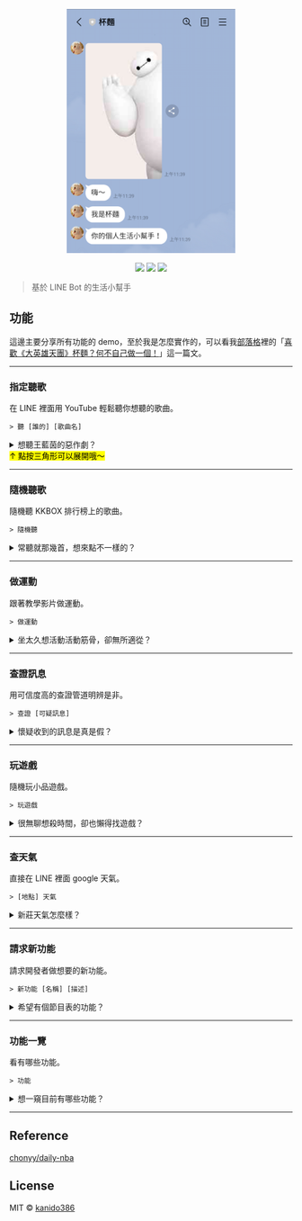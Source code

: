 <p align=center>
    <img src="demo/0.png" width="300">
</p>

<p align=center>
    <a target="_blank" href="https://img.shields.io/github/pipenv/locked/python-version/kanido386/baymax-with-us" title="Python version"><img src="https://img.shields.io/github/pipenv/locked/python-version/kanido386/baymax-with-us?color=orange"></a>
    <a target="_blank" href="https://opensource.org/licenses/MIT" title="License: MIT"><img src="https://img.shields.io/badge/License-MIT-blue.svg"></a>
    <a target="_blank" href="http://makeapullrequest.com" title="PRs Welcome"><img src="https://img.shields.io/badge/PRs-welcome-brightgreen.svg"></a>
</p>

> 基於 LINE Bot 的生活小幫手

## 功能

這邊主要分享所有功能的 demo，至於我是怎麼實作的，可以看我<a target="_blank" href="https://kanido386.github.io" title="卡尼多隨筆">部落格</a>裡的「<a target="_blank" href="https://kanido386.github.io/2021/07/baymax-with-us/">喜歡《大英雄天團》杯麵？何不自己做一個！</a>」這一篇文。

---

### 指定聽歌
在 LINE 裡面用 YouTube 輕鬆聽你想聽的歌曲。
```
> 聽 [誰的] [歌曲名]
```
<details>
<summary>想聽王藍茵的惡作劇？</summary>
<br>
<img src="demo/1.gif" width="300">
</details>
<mark>↑ 點按三角形可以展開哦～</mark>

---

### 隨機聽歌
隨機聽 KKBOX 排行榜上的歌曲。
```
> 隨機聽
```
<details>
<summary>常聽就那幾首，想來點不一樣的？</summary>
<br>
<img src="demo/2.gif" width="300">
</details>

---

### 做運動
跟著教學影片做運動。
```
> 做運動
```
<details>
<summary>坐太久想活動活動筋骨，卻無所適從？</summary>
<br>
<img src="demo/3.gif" width="300">
</details>

---

### 查證訊息
用可信度高的查證管道明辨是非。
```
> 查證 [可疑訊息]
```
<details>
<summary>懷疑收到的訊息是真是假？</summary>
<br>
<img src="demo/4.gif" width="300">
</details>

---

### 玩遊戲
隨機玩小品遊戲。
```
> 玩遊戲
```
<details>
<summary>很無聊想殺時間，卻也懶得找遊戲？</summary>
<br>
<img src="demo/5.gif" width="300">
</details>

---

### 查天氣
直接在 LINE 裡面 google 天氣。
```
> [地點] 天氣
```
<details>
<summary>新莊天氣怎麼樣？</summary>
<br>
<img src="demo/6.gif" width="300">
</details>

---

### 請求新功能
請求開發者做想要的新功能。
```
> 新功能 [名稱] [描述]
```
<details>
<summary>希望有個節目表的功能？</summary>
<br>
<img src="demo/7.gif" width="300">
<br>
請求內容會寄到我這邊哦～
<img src="demo/7.png">
</details>

---

### 功能一覽
看有哪些功能。
```
> 功能
```
<details>
<summary>想一窺目前有哪些功能？</summary>
<br>
<img src="demo/8.gif" width="300">
</details>

---

## Reference

[chonyy/daily-nba](https://github.com/chonyy/daily-nba)

## License

MIT © [kanido386](https://github.com/kanido386)